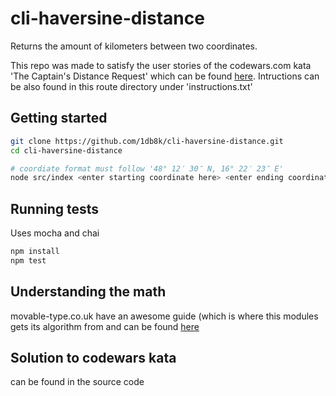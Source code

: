 # cli-haversine-distance
Returns the amount of kilometers between two coordinates.

This repo was made to satisfy the user stories of the codewars.com kata 'The Captain's Distance Request' which can be found [here](https://www.codewars.com/kata/524ada2bdc2121b521000353). Intructions can be also found in this route directory under 'instructions.txt'

## Getting started
```sh
git clone https://github.com/1db8k/cli-haversine-distance.git
cd cli-haversine-distance

# coordiate format must follow '48° 12′ 30″ N, 16° 22′ 23″ E'
node src/index <enter starting coordinate here> <enter ending coordinate here>
```

## Running tests
Uses mocha and chai
```sh
npm install
npm test
```

## Understanding the math
movable-type.co.uk have an awesome guide (which is where this modules gets its algorithm from and can be found [here](http://www.movable-type.co.uk/scripts/latlong.html)

## Solution to codewars kata
can be found in the source code

